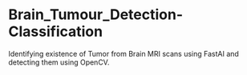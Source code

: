 # Brain_Tumour_Detection-Classification
Identifying existence of Tumor from Brain MRI scans using FastAI and detecting them using OpenCV.
